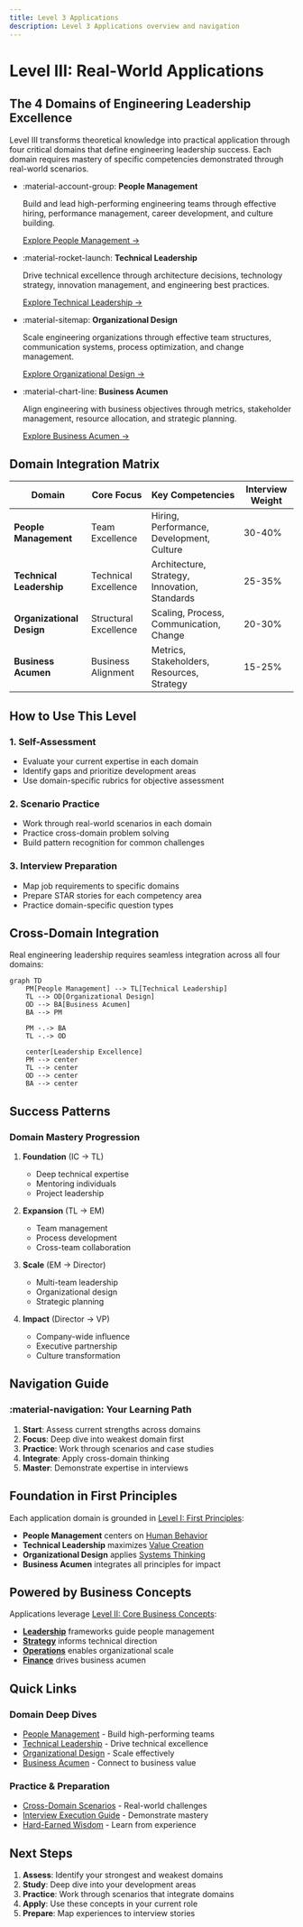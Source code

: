 ```yaml
---
title: Level 3 Applications
description: Level 3 Applications overview and navigation
---
```


# Level III: Real-World Applications

## The 4 Domains of Engineering Leadership Excellence

Level III transforms theoretical knowledge into practical application through four critical domains that define engineering leadership success. Each domain requires mastery of specific competencies demonstrated through real-world scenarios.

<div class="grid cards" markdown>

-   :material-account-group: **People Management**
    
    Build and lead high-performing engineering teams through effective hiring, performance management, career development, and culture building.
    
    [Explore People Management →](../../../interview-prep/engineering-leadership/level-3-applications/people-management/index.md)

-   :material-rocket-launch: **Technical Leadership**
    
    Drive technical excellence through architecture decisions, technology strategy, innovation management, and engineering best practices.
    
    [Explore Technical Leadership →](../../../interview-prep/engineering-leadership/level-3-applications/technical-leadership/index.md)

-   :material-sitemap: **Organizational Design**
    
    Scale engineering organizations through effective team structures, communication systems, process optimization, and change management.
    
    [Explore Organizational Design →](../../../interview-prep/engineering-leadership/level-3-applications/organizational-design/index.md)

-   :material-chart-line: **Business Acumen**
    
    Align engineering with business objectives through metrics, stakeholder management, resource allocation, and strategic planning.
    
    [Explore Business Acumen →](../../../interview-prep/engineering-leadership/level-3-applications/business-acumen/index.md)

</div>

## Domain Integration Matrix

| Domain | Core Focus | Key Competencies | Interview Weight |
|--------|------------|------------------|------------------|
| **People Management** | Team Excellence | Hiring, Performance, Development, Culture | 30-40% |
| **Technical Leadership** | Technical Excellence | Architecture, Strategy, Innovation, Standards | 25-35% |
| **Organizational Design** | Structural Excellence | Scaling, Process, Communication, Change | 20-30% |
| **Business Acumen** | Business Alignment | Metrics, Stakeholders, Resources, Strategy | 15-25% |

## How to Use This Level

### 1. Self-Assessment
- Evaluate your current expertise in each domain
- Identify gaps and prioritize development areas
- Use domain-specific rubrics for objective assessment

### 2. Scenario Practice
- Work through real-world scenarios in each domain
- Practice cross-domain problem solving
- Build pattern recognition for common challenges

### 3. Interview Preparation
- Map job requirements to specific domains
- Prepare STAR stories for each competency area
- Practice domain-specific question types

## Cross-Domain Integration

Real engineering leadership requires seamless integration across all four domains:

```mermaid
graph TD
    PM[People Management] --> TL[Technical Leadership]
    TL --> OD[Organizational Design]
    OD --> BA[Business Acumen]
    BA --> PM
    
    PM -.-> BA
    TL -.-> OD
    
    center[Leadership Excellence]
    PM --> center
    TL --> center
    OD --> center
    BA --> center
```

## Success Patterns

### Domain Mastery Progression

1. **Foundation** (IC → TL)
   - Deep technical expertise
   - Mentoring individuals
   - Project leadership

2. **Expansion** (TL → EM)
   - Team management
   - Process development
   - Cross-team collaboration

3. **Scale** (EM → Director)
   - Multi-team leadership
   - Organizational design
   - Strategic planning

4. **Impact** (Director → VP)
   - Company-wide influence
   - Executive partnership
   - Culture transformation

## Navigation Guide

<div class="journey-container">
<div class="journey-box" markdown>

### :material-navigation: Your Learning Path

1. **Start**: Assess current strengths across domains
2. **Focus**: Deep dive into weakest domain first
3. **Practice**: Work through scenarios and case studies
4. **Integrate**: Apply cross-domain thinking
5. **Master**: Demonstrate expertise in interviews

</div>
</div>

## Foundation in First Principles

Each application domain is grounded in [Level I: First Principles](../../../interview-prep/engineering-leadership/level-1-first-principles/index.md):

- **People Management** centers on [Human Behavior](../../../interview-prep/engineering-leadership/level-1-first-principles/human-behavior/index.md)
- **Technical Leadership** maximizes [Value Creation](../../../interview-prep/engineering-leadership/level-1-first-principles/value-creation/index.md)
- **Organizational Design** applies [Systems Thinking](../../../interview-prep/engineering-leadership/level-1-first-principles/systems-thinking/index.md)
- **Business Acumen** integrates all principles for impact

## Powered by Business Concepts

Applications leverage [Level II: Core Business Concepts](../../../interview-prep/engineering-leadership/level-2-core-business/index.md):

- **[Leadership](../../../interview-prep/engineering-leadership/level-2-core-business/leadership/index.md)** frameworks guide people management
- **[Strategy](../../../interview-prep/engineering-leadership/level-2-core-business/strategy/index.md)** informs technical direction
- **[Operations](../../../interview-prep/engineering-leadership/level-2-core-business/operations/index.md)** enables organizational scale
- **[Finance](../../../interview-prep/engineering-leadership/level-2-core-business/finance/index.md)** drives business acumen

## Quick Links

### Domain Deep Dives
- [People Management](../../../interview-prep/engineering-leadership/level-3-applications/people-management/index.md) - Build high-performing teams
- [Technical Leadership](../../../interview-prep/engineering-leadership/level-3-applications/technical-leadership/index.md) - Drive technical excellence
- [Organizational Design](../../../interview-prep/engineering-leadership/level-3-applications/organizational-design/index.md) - Scale effectively
- [Business Acumen](../../../interview-prep/engineering-leadership/level-3-applications/business-acumen/index.md) - Connect to business value

### Practice & Preparation
- [Cross-Domain Scenarios](../../../interview-prep/engineering-leadership/practice-scenarios/index.md) - Real-world challenges
- [Interview Execution Guide](../../../interview-prep/engineering-leadership/level-4-interview-execution/index.md) - Demonstrate mastery
- [Hard-Earned Wisdom](../../../interview-prep/engineering-leadership/hard-earned-wisdom/index.md) - Learn from experience

## Next Steps

1. **Assess**: Identify your strongest and weakest domains
2. **Study**: Deep dive into your development areas
3. **Practice**: Work through scenarios that integrate domains
4. **Apply**: Use these concepts in your current role
5. **Prepare**: Map experiences to interview stories